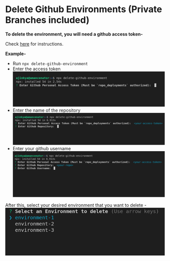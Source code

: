 # Delete Github Environments (Private Branches included)

**To delete the environment, you will need a github access token-**

Check [here](https://docs.github.com/en/authentication/keeping-your-account-and-data-secure/creating-a-personal-access-token) for instructions.

**Example-**

- Run `npx delete-github-environment`
- Enter the access token
  ![Enter access token](/assets/access_token.png)
- Enter the name of the repository
  ![Enter Repository name](/assets/repo.png)
- Enter your github username
  ![Enter github username](/assets/gh_username.png)

After this, select your desired environment that you want to delete -
![Select Environment to delete](/assets/select_env.png)
